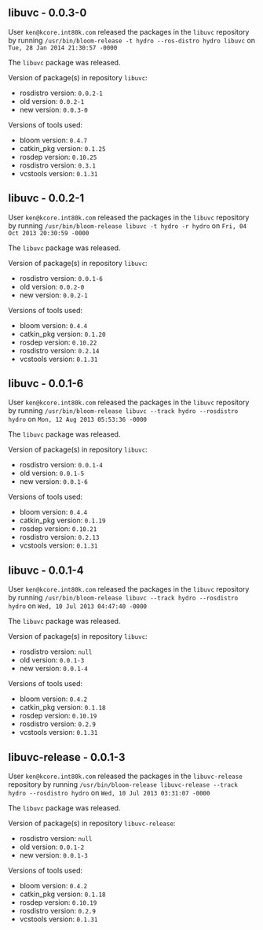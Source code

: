 ## libuvc - 0.0.3-0

User `ken@kcore.int80k.com` released the packages in the `libuvc` repository by running `/usr/bin/bloom-release -t hydro --ros-distro hydro libuvc` on `Tue, 28 Jan 2014 21:30:57 -0000`

The `libuvc` package was released.

Version of package(s) in repository `libuvc`:
- rosdistro version: `0.0.2-1`
- old version: `0.0.2-1`
- new version: `0.0.3-0`

Versions of tools used:
- bloom version: `0.4.7`
- catkin_pkg version: `0.1.25`
- rosdep version: `0.10.25`
- rosdistro version: `0.3.1`
- vcstools version: `0.1.31`


## libuvc - 0.0.2-1

User `ken@kcore.int80k.com` released the packages in the `libuvc` repository by running `/usr/bin/bloom-release libuvc -t hydro -r hydro` on `Fri, 04 Oct 2013 20:30:59 -0000`

The `libuvc` package was released.

Version of package(s) in repository `libuvc`:
- rosdistro version: `0.0.1-6`
- old version: `0.0.2-0`
- new version: `0.0.2-1`

Versions of tools used:
- bloom version: `0.4.4`
- catkin_pkg version: `0.1.20`
- rosdep version: `0.10.22`
- rosdistro version: `0.2.14`
- vcstools version: `0.1.31`


## libuvc - 0.0.1-6

User `ken@kcore.int80k.com` released the packages in the `libuvc` repository by running `/usr/bin/bloom-release libuvc --track hydro --rosdistro hydro` on `Mon, 12 Aug 2013 05:53:36 -0000`

The `libuvc` package was released.

Version of package(s) in repository `libuvc`:
- rosdistro version: `0.0.1-4`
- old version: `0.0.1-5`
- new version: `0.0.1-6`

Versions of tools used:
- bloom version: `0.4.4`
- catkin_pkg version: `0.1.19`
- rosdep version: `0.10.21`
- rosdistro version: `0.2.13`
- vcstools version: `0.1.31`


## libuvc - 0.0.1-4

User `ken@kcore.int80k.com` released the packages in the `libuvc` repository by running `/usr/bin/bloom-release libuvc --track hydro --rosdistro hydro` on `Wed, 10 Jul 2013 04:47:40 -0000`

The `libuvc` package was released.

Version of package(s) in repository `libuvc`:
- rosdistro version: `null`
- old version: `0.0.1-3`
- new version: `0.0.1-4`

Versions of tools used:
- bloom version: `0.4.2`
- catkin_pkg version: `0.1.18`
- rosdep version: `0.10.19`
- rosdistro version: `0.2.9`
- vcstools version: `0.1.31`


## libuvc-release - 0.0.1-3

User `ken@kcore.int80k.com` released the packages in the `libuvc-release` repository by running `/usr/bin/bloom-release libuvc-release --track hydro --rosdistro hydro` on `Wed, 10 Jul 2013 03:31:07 -0000`

The `libuvc` package was released.

Version of package(s) in repository `libuvc-release`:
- rosdistro version: `null`
- old version: `0.0.1-2`
- new version: `0.0.1-3`

Versions of tools used:
- bloom version: `0.4.2`
- catkin_pkg version: `0.1.18`
- rosdep version: `0.10.19`
- rosdistro version: `0.2.9`
- vcstools version: `0.1.31`


